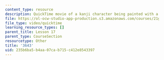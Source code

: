 ```yaml
---
content_type: resource
description: QuickTime movie of a kanji character being painted with a brush.
file: https://ol-ocw-studio-app-production.s3.amazonaws.com/courses/21g-504-japanese-iv-spring-2009/235b6ba5b4aa07cab715c412e8543397_3643.mov
file_type: video/quicktime
learning_resource_types: []
parent_title: Lesson 17
parent_type: CourseSection
resourcetype: Other
title: '3643'
uid: 235b6ba5-b4aa-07ca-b715-c412e8543397
---
```


